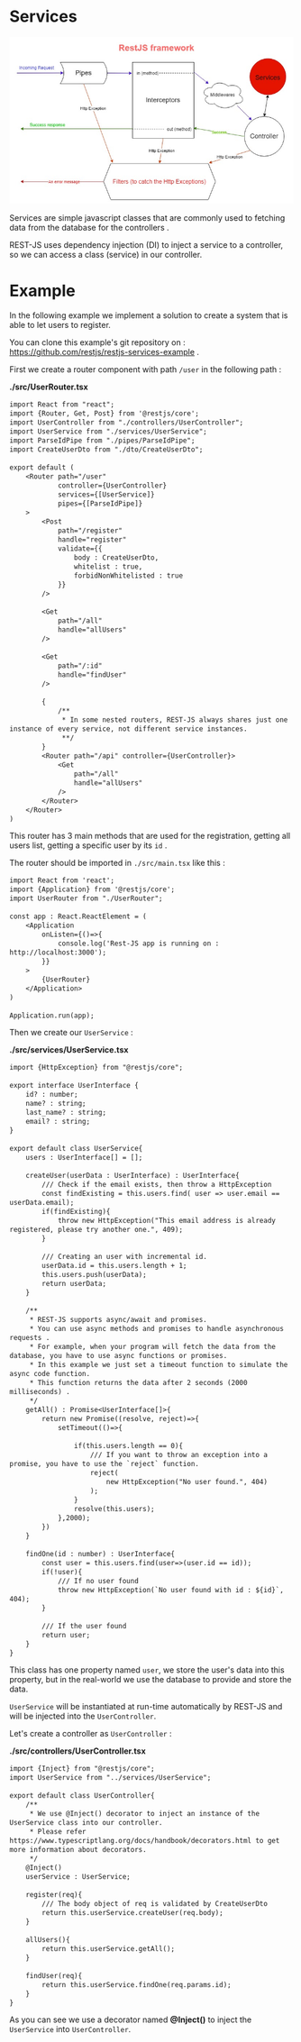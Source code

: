 # Services
<img src="/images/RestJS-framework-services.jpg"/>

Services are simple javascript classes that are commonly used to fetching data from the database for the controllers .

REST-JS uses dependency injection (DI) to inject a service to a controller, so we can access a class (service) in our controller.

# Example
In the following example we implement a solution to create a system that is able to let users to register.

You can clone this example's git repository on : https://github.com/restjs/restjs-services-example .

First we create a router component with path `/user` in the following path :

**./src/UserRouter.tsx**
```
import React from "react";
import {Router, Get, Post} from '@restjs/core';
import UserController from "./controllers/UserController";
import UserService from "./services/UserService";
import ParseIdPipe from "./pipes/ParseIdPipe";
import CreateUserDto from "./dto/CreateUserDto";

export default (
    <Router path="/user"
            controller={UserController}
            services={[UserService]}
            pipes={[ParseIdPipe]}
    >
        <Post
            path="/register"
            handle="register"
            validate={{
                body : CreateUserDto,
                whitelist : true,
                forbidNonWhitelisted : true
            }}
        />

        <Get
            path="/all"
            handle="allUsers"
        />

        <Get
            path="/:id"
            handle="findUser"
        />

        {
            /**
             * In some nested routers, REST-JS always shares just one instance of every service, not different service instances.
             **/
        }
        <Router path="/api" controller={UserController}>
            <Get
                path="/all"
                handle="allUsers"
            />
        </Router>
    </Router>
)
```
This router has 3 main methods that are used for the registration, getting all users list, getting a specific user by its `id` .

The router should be imported in `./src/main.tsx` like this :

```
import React from 'react';
import {Application} from '@restjs/core';
import UserRouter from "./UserRouter";

const app : React.ReactElement = (
    <Application
        onListen={()=>{
            console.log('Rest-JS app is running on : http://localhost:3000');
        }}
    >
        {UserRouter}
    </Application>
)

Application.run(app);
```

Then we create our `UserService` :

**./src/services/UserService.tsx**

```
import {HttpException} from "@restjs/core";

export interface UserInterface {
    id? : number;
    name? : string;
    last_name? : string;
    email? : string;
}

export default class UserService{
    users : UserInterface[] = [];

    createUser(userData : UserInterface) : UserInterface{
        /// Check if the email exists, then throw a HttpException
        const findExisting = this.users.find( user => user.email == userData.email);
        if(findExisting){
            throw new HttpException("This email address is already registered, please try another one.", 409);
        }

        /// Creating an user with incremental id.
        userData.id = this.users.length + 1;
        this.users.push(userData);
        return userData;
    }

    /**
     * REST-JS supports async/await and promises.
     * You can use async methods and promises to handle asynchronous requests .
     * For example, when your program will fetch the data from the database, you have to use async functions or promises.
     * In this example we just set a timeout function to simulate the async code function.
     * This function returns the data after 2 seconds (2000 milliseconds) .
     */
    getAll() : Promise<UserInterface[]>{
        return new Promise((resolve, reject)=>{
            setTimeout(()=>{

                if(this.users.length == 0){
                    /// If you want to throw an exception into a promise, you have to use the `reject` function.
                    reject(
                        new HttpException("No user found.", 404)
                    );
                }
                resolve(this.users);
            },2000);
        })
    }

    findOne(id : number) : UserInterface{
        const user = this.users.find(user=>(user.id == id));
        if(!user){
            /// If no user found
            throw new HttpException(`No user found with id : ${id}`, 404);
        }

        /// If the user found
        return user;
    }
}
```

This class has one property named `user`, we store the user's data into this property, but in the real-world we use the database to provide and store the data.

`UserService` will be instantiated at run-time automatically by REST-JS and will be injected into the `UserController`.

Let's create a controller as `UserController` : 

**./src/controllers/UserController.tsx**
```
import {Inject} from "@restjs/core";
import UserService from "../services/UserService";

export default class UserController{
    /**
     * We use @Inject() decorator to inject an instance of the UserService class into our controller.
     * Please refer https://www.typescriptlang.org/docs/handbook/decorators.html to get more information about decorators.
     */
    @Inject()
    userService : UserService;

    register(req){
        /// The body object of req is validated by CreateUserDto
        return this.userService.createUser(req.body);
    }

    allUsers(){
        return this.userService.getAll();
    }

    findUser(req){
        return this.userService.findOne(req.params.id);
    }
}
```

As you can see we use a decorator named **@Inject()** to inject the `UserService` into `UserController`.


